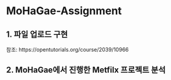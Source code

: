 # MoHaGae-Assignment

<h2> 1. 파일 업로드 구현 </h2>
참조: <link>https://opentutorials.org/course/2039/10966</link>

<h2> 2. MoHaGae에서 진행한 Metfilx 프로젝트 분석 </h2>
